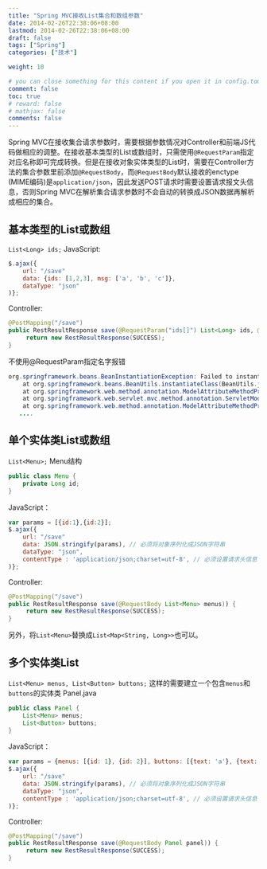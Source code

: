```yaml
---
title: "Spring MVC接收List集合和数组参数"
date: 2014-02-26T22:38:06+08:00
lastmod: 2014-02-26T22:38:06+08:00
draft: false
tags: ["Spring"]
categories: ["技术"]

weight: 10

# you can close something for this content if you open it in config.toml.
comment: false
toc: true
# reward: false
# mathjax: false
comments: false
---
```

<!-- toc -->
Spring MVC在接收集合请求参数时，需要根据参数情况对Controller和前端JS代码做相应的调整。在接收基本类型的List或数组时，只需使用`@RequestParam`指定对应名称即可完成转换。但是在接收对象实体类型的List时，需要在Controller方法的集合参数里前添加`@RequestBody`，而`@RequestBody`默认接收的enctype (MIME编码)是`application/json`，因此发送POST请求时需要设置请求报文头信息，否则Spring MVC在解析集合请求参数时不会自动的转换成JSON数据再解析成相应的集合。

<!-- more -->

## 基本类型的List或数组
`List<Long> ids;`
JavaScript:
```javaScript
$.ajax({
    url: "/save"
    data: {ids: [1,2,3], msg: ['a', 'b', 'c']},
    dataType: "json"
)};
```
Controller:
```java
@PostMapping("/save")
public RestResultResponse save(@RequestParam("ids[]") List<Long> ids, @RequestParam("msg[]") String[] msg)) {
     return new RestResultResponse(SUCCESS);
}
```

不使用@RequestParam指定名字报错
```java
org.springframework.beans.BeanInstantiationException: Failed to instantiate [java.util.List]: Specified class is an interface
    at org.springframework.beans.BeanUtils.instantiateClass(BeanUtils.java:99)
    at org.springframework.web.method.annotation.ModelAttributeMethodProcessor.createAttribute(ModelAttributeMethodProcessor.java:141)
    at org.springframework.web.servlet.mvc.method.annotation.ServletModelAttributeMethodProcessor.createAttribute(ServletModelAttributeMethodProcessor.java:81)
    at org.springframework.web.method.annotation.ModelAttributeMethodProcessor.resolveArgument(ModelAttributeMethodProcessor.java:101)
   ....
```

## 单个实体类List或数组
`List<Menu>;`
Menu结构
```java
public class Menu {
    private Long id;
}
```
JavaScript：
```javaScript
var params = [{id:1},{id:2}];
$.ajax({
    url: "/save"
    data: JSON.stringify(params), // 必须将对象序列化成JSON字符串 
    dataType: "json",
    contentType : 'application/json;charset=utf-8', // 必须设置请求头信息
)};
```
Controller:
```java
@PostMapping("/save")
public RestResultResponse save(@RequestBody List<Menu> menus)) {
     return new RestResultResponse(SUCCESS);
}
```
另外，将`List<Menu>`替换成`List<Map<String, Long>>`也可以。

## 多个实体类List
`List<Menu> menus, List<Button> buttons;`
这样的需要建立一个包含`menus`和`buttons`的实体类
Panel.java
```java
public class Panel {
    List<Menu> menus;
    List<Button> buttons;
}
```
JavaScript：
```javaScript
var params = {menus: [{id: 1}, {id: 2}], buttons: [{text: 'a'}, {text: 'b'}]};
$.ajax({
    url: "/save"
    data: JSON.stringify(params), // 必须将对象序列化成JSON字符串 
    dataType: "json",
    contentType : 'application/json;charset=utf-8', // 必须设置请求头信息
)};
```
Controller:
```java
@PostMapping("/save")
public RestResultResponse save(@RequestBody Panel panel)) {
     return new RestResultResponse(SUCCESS);
}
```

